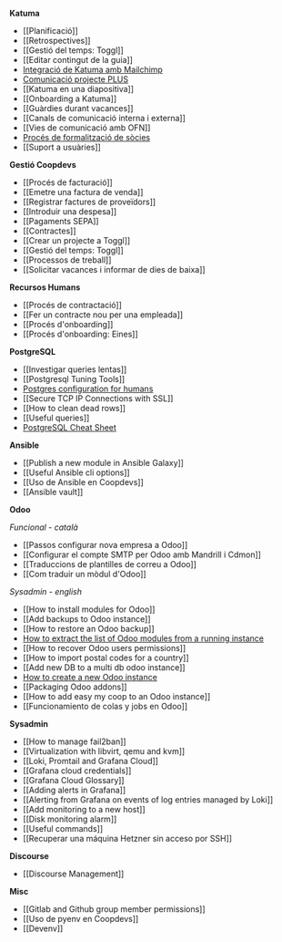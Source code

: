 **Katuma**
* [[Planificació]]
* [[Retrospectives]]
* [[Gestió del temps: Toggl]]
* [[Editar contingut de la guia]]
* [Integració de Katuma amb Mailchimp](https://github.com/coopdevs/handbook/wiki/Integraci%C3%B3-de-Katuma-amb-Mailchimp)
* [Comunicació projecte PLUS](https://github.com/coopdevs/handbook/wiki/Comunicaci%C3%B3-projecte-PLUS)
* [[Katuma en una diapositiva]]
* [[Onboarding a Katuma]]
* [[Guàrdies durant vacances]]
* [[Canals de comunicació interna i externa]]
* [[Vies de comunicació amb OFN]]
* [Procés de formalització de sòcies](https://github.com/coopdevs/handbook/wiki/Proc%C3%A9s-de-formalitzaci%C3%B3-de-noves-s%C3%B2cies-de-Katuma-SCCL)
* [[Suport a usuàries]]

**Gestió Coopdevs**
* [[Procés de facturació]]
* [[Emetre una factura de venda]]
* [[Registrar factures de proveïdors]]
* [[Introduir una despesa]]
* [[Pagaments SEPA]]
* [[Contractes]]
* [[Crear un projecte a Toggl]]
* [[Gestió del temps: Toggl]]
* [[Processos de treball]]
* [[Solicitar vacances i informar de dies de baixa]]

**Recursos Humans**
* [[Procés de contractació]]
* [[Fer un contracte nou per una empleada]]
* [[Procés d'onboarding]]
* [[Procés d'onboarding: Eines]]

**PostgreSQL**
* [[Investigar queries lentas]]
* [[Postgresql Tuning Tools]]
* [Postgres configuration for humans](https://postgresqlco.nf/en/doc/param/)
* [[Secure TCP IP Connections with SSL]]
* [[How to clean dead rows]]
* [[Useful queries]]
* [PostgreSQL Cheat Sheet](https://postgrescheatsheet.com/)

**Ansible**
* [[Publish a new module in Ansible Galaxy]]
* [[Useful Ansible cli options]]
* [[Uso de Ansible en Coopdevs]]
* [[Ansible vault]]

**Odoo**

*Funcional - català*
* [[Passos configurar nova empresa a Odoo]]
* [[Configurar el compte SMTP per Odoo amb Mandrill i Cdmon]]
* [[Traduccions de plantilles de correu a Odoo]]
* [[Com traduir un mòdul d'Odoo]]

*Sysadmin - english*
* [[How to install modules for Odoo]]
* [[Add backups to Odoo instance]]
* [[How to restore an Odoo backup]]
* [How to extract the list of Odoo modules from a running instance](https://gitlab.com/coopdevs/odoo-provisioning/wikis/How-to-extract-the-list-of-Odoo-modules-from-a-running-instance)
* [[How to recover Odoo users permissions]]
* [[How to import postal codes for a country]]
* [[Add new DB to a multi db odoo instance]]
* [How to create a new Odoo instance](https://gitlab.com/coopdevs/odoo-provisioning/-/wikis/How%20to%20create%20a%20new%20Odoo%20instance)
* [[Packaging Odoo addons]]
* [[How to add easy my coop to an Odoo instance]]
* [[Funcionamiento de colas y jobs en Odoo]]

**Sysadmin**
* [[How to manage fail2ban]]
* [[Virtualization with libvirt, qemu and kvm]]
* [[Loki, Promtail and Grafana Cloud]]
* [[Grafana cloud credentials]]
* [[Grafana Cloud Glossary]]
* [[Adding alerts in Grafana]]
* [[Alerting from Grafana on events of log entries managed by Loki]]
* [[Add monitoring to a new host]]
* [[Disk monitoring alarm]]
* [[Useful commands]]
* [[Recuperar una máquina Hetzner sin acceso por SSH]]

**Discourse**
* [[Discourse Management]]

**Misc**
* [[Gitlab and Github group member permissions]]
* [[Uso de pyenv en Coopdevs]]
* [[Devenv]]
